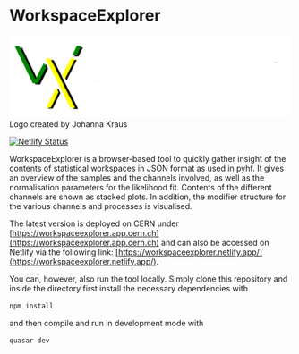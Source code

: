 # WorkspaceExplorer

![WorkspaceExplorer Logo](public/logo_text_white.png)
Logo created by Johanna Kraus

[![Netlify Status](https://api.netlify.com/api/v1/badges/9f218a2a-d9b9-44ee-b5dc-49a18cc059a1/deploy-status)](https://app.netlify.com/sites/workspaceexplorer/deploys)

WorkspaceExplorer is a browser-based tool to quickly gather insight of the contents of statistical workspaces in JSON format as used in pyhf.
It gives an overview of the samples and the channels involved, as well as the normalisation parameters for the likelihood fit.
Contents of the different channels are shown as stacked plots.
In addition, the modifier structure for the various channels and processes is visualised.

The latest version is deployed on CERN under [https://workspaceexplorer.app.cern.ch](https://workspaceexplorer.app.cern.ch) and can also be accessed on Netlify via the following link: [https://workspaceexplorer.netlify.app/](https://workspaceexplorer.netlify.app/).

You can, however, also run the tool locally. Simply clone this repository and inside the directory first install the necessary dependencies with

```sh
npm install
```

and then compile and run in development mode with

```sh
quasar dev
```
